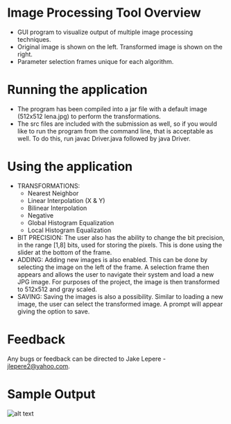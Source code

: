 # Image Processing Tool Overview
- GUI program to visualize output of multiple image processing techniques.
- Original image is shown on the left. Transformed image is shown on the right.
- Parameter selection frames unique for each algorithm.

# Running the application
- The program has been compiled into a jar file with a default image (512x512 lena.jpg) to perform the transformations.
- The src files are included with the submission as well, so if you would like to run the program from the command line, that is acceptable as well. To do this, run javac Driver.java followed by java Driver.

# Using the application
- TRANSFORMATIONS:
  - Nearest Neighbor
  - Linear Interpolation (X & Y)
  - Bilinear Interpolation
  - Negative
  - Global Histogram Equalization
  - Local Histogram Equalization
- BIT PRECISION: The user also has the ability to change the bit precision, in the range [1,8] bits, used for storing the pixels. This is done using the slider at the bottom of the frame.
- ADDING: Adding new images is also enabled. This can be done by selecting the image on the left of the frame. A selection frame then appears and allows the user to navigate their system and load a new JPG image. For purposes of the project, the image is then transformed to 512x512 and gray scaled.
- SAVING: Saving the images is also a possibility. Similar to loading a new image, the user can select the transformed image. A prompt will appear giving the option to save.

# Feedback
Any bugs or feedback can be directed to Jake Lepere - jlepere2@yahoo.com.

# Sample Output
![alt text](https://github.com/jrlepere/ImageTransformationProject/blob/master/imgs/NearestNeighbor_512-32-512_7.png)
